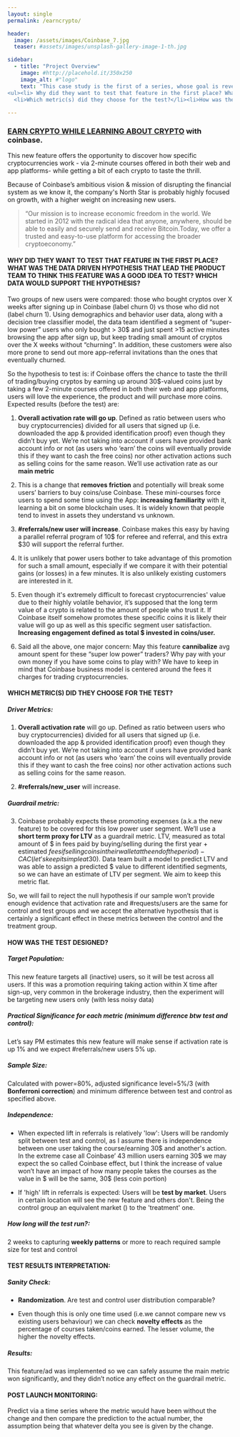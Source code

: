```yaml
---
layout: single
permalink: /earncrypto/

header:
  image: /assets/images/Coinbase_7.jpg
  teaser: #assets/images/unsplash-gallery-image-1-th.jpg

sidebar:
  - title: "Project Overview"
    image: #http://placehold.it/350x250
    image_alt: #"logo"
    text: "This case study is the first of a series, whose goal is reverse-engineering the steps that led the product data team to implement the feature. 
<ul><li> Why did they want to test that feature in the first place? What was the data-driven hypothesis behind?</li>
  <li>Which metric(s) did they choose for the test?</li><li>How was the test designed?</li></ul>"
    
---
```





### [EARN CRYPTO WHILE LEARNING ABOUT CRYPTO](https://www.coinbase.com/earn) with coinbase.
<p>This new feature offers the opportunity to discover how specific cryptocurrencies work - via 2-minute courses offered in both their web and app platforms- while getting a bit of each crypto to taste the thrill. </p>

<p>Because of Coinbase’s ambitious vision & mission of disrupting the financial system as we know it, the company's North Star is probably highly focused on growth, with a higher weight on increasing new users. 
<p>
 
<blockquote> “Our mission is to increase economic freedom in the world. We started in 2012 with the radical idea that anyone, anywhere, should be able to easily and securely send and receive Bitcoin.Today, we offer a trusted and easy-to-use platform for accessing the broader cryptoeconomy.” </blockquote>

#### WHY DID THEY WANT TO TEST THAT FEATURE IN THE FIRST PLACE? WHAT WAS THE DATA DRIVEN HYPOTHESIS THAT LEAD THE PRODUCT TEAM TO THINK THIS FEATURE WAS A GOOD IDEA TO TEST? WHICH DATA WOULD SUPPORT THE HYPOTHESIS?

Two groups of new users were compared: those who bought cryptos over X weeks after signing up in Coinbase (label churn 0) vs those who did not (label churn 1).  Using demographics and behavior user data, along with a decision tree classifier model, the data team identified a segment of “super-low power” users who only bought > 30$ and just spent >15 active minutes browsing the app after sign up, but keep trading small amount of cryptos over the X weeks without “churning”. In addition, these customers were also more prone to send out more app-referral invitations than the ones that eventually churned. 

So the hypothesis to test is: if Coinbase offers the chance to taste the thrill of trading/buying cryptos by earning up around 30$-valued coins just by taking a few 2-minute courses offered in both their web and app platforms, users will love the experience, the product and will purchase more coins. 
Expected results (before the test) are:

1. **Overall activation rate will go up**. Defined as ratio between users who buy cryptocurrencies) divided for all users that signed up (i.e. downloaded the app & provided identification proof) even though they didn’t buy yet. 
We’re not taking into account if users have provided bank account info or not (as users who ‘earn’ the coins will eventually provide this if they want to cash the free coins) nor other activation actions such as selling coins for the same reason.
We’ll use activation rate as our **main metric**

2. This is a change that **removes friction** and potentially will break some users’ barriers to buy coins/use Coinbase. These mini-courses force users to spend some time using the App: **increasing familiarity** with it, learning a bit on some blockchain uses. It is widely known that people tend to invest in assets they understand vs unknown. 

3. **#referrals/new user will increase**. Coinbase makes this easy by having a parallel referral program of 10$ for referee and referral, and this extra $30 will support the referral further.

4. It is unlikely that power users bother to take advantage of this promotion for such a small amount, especially if we compare it with their potential gains (or losses) in a few minutes. It is also unlikely existing customers are interested in it.

5. Even though it's extremely difficult to forecast cryptocurrencies' value due to their highly volatile behavior, it’s supposed that the long term value of a crypto is related to the amount of people who trust it.  If Coinbase itself somehow promotes these specific coins it is likely their value will go up as well as this specific segment user satisfaction. **Increasing engagement defined as total $ invested in coins/user.**

6. Said all the above, one major concern: May this feature **cannibalize** avg amount spent for these “super low power” traders? Why pay with your own money if you have some coins to play with? We have to keep in mind that Coinbase business model is centered around the fees it charges for trading cryptocurrencies.


#### WHICH METRIC(S) DID THEY CHOOSE FOR THE TEST?

##### Driver Metrics:

1. **Overall activation rate** will go up. Defined as ratio between users who buy cryptocurrencies) divided for all users that signed up (i.e. downloaded the app & provided identification proof) even though they didn’t buy yet. We’re not taking into account if users have provided bank account info or not (as users who ‘earn’ the coins will eventually provide this if they want to cash the free coins) nor other activation actions such as selling coins for the same reason.

2. **#referrals/new_user** will increase.

##### Guardrail metric:

3. Coinbase probably expects these promoting expenses (a.k.a the new feature) to be covered for this low power user segment. We’ll use a **short term proxy for LTV** as a guardrail metric. LTV, measured as total amount of $ in fees paid by buying/selling during the first year + estimated $fees if selling coins in their wallet at the end of the period) - CAC (let’s keep it simple at 30$). Data team built a model to predict LTV and was able to assign a predicted $ value to different identified segments, so we can have an estimate of LTV per segment. We aim to keep this metric flat.

So, we will fail to reject the null hypothesis if our sample won’t provide enough evidence that activation rate and #requests/users are the same for control and test groups and we accept the alternative hypothesis that is certainly a significant effect in these metrics between the control and the treatment group.


#### HOW WAS THE TEST DESIGNED?

##### Target Population: 

This new feature targets all (inactive) users, so it will be test across all users. If this was a promotion requiring taking action within X time after sign-up, 
very common in the brokerage industry, then the experiment will be targeting new users only (with less noisy data)

##### Practical Significance for each metric (minimum difference btw test and control): 
Let’s say PM estimates this new feature will make sense if activation rate is up 1% and we expect #referrals/new users 5% up.

##### Sample Size:  

Calculated with power=80%, adjusted significance level=5%/3 (with **Bonferroni correction**) and minimum difference between test and control as specified above.

##### Independence: 

- When expected lift in referrals is relatively 'low': Users will be randomly split between test and control, as I assume there is independence between one user taking the course/earning 30$ and another's action. In the extreme case all Coinbase’ 43 million users earning 30$ we may expect the so called Coinbase effect, but I think the increase of value won’t have an impact of how many people takes the courses as the value in $ will be the same, 30$ (less coin portion)

- If 'high' lift in referrals is expected: Users will be **test by market**. Users in certain location will see the new feature and others don't. Being the control group an equivalent market () to the 'treatment' one. 


##### How long will the test run?:  

2 weeks to capturing **weekly patterns** or more to reach required sample size for test and control

#### TEST RESULTS INTERPRETATION:

##### Sanity Check:

- **Randomization**. Are test and control user distribution comparable?

- Even though this is only one time used (i.e.we cannot compare new vs existing users behaviour) we can check **novelty effects** as the percentage of courses taken/coins earned. The lesser volume, the higher the novelty effects.

##### Results:

This feature/ad was implemented so we can safely assume the main metric won significantly, and they didn’t notice any effect on the guardrail metric.

#### POST LAUNCH MONITORING:

Predict via a time series where the metric would have been without the change and then compare the prediction to the actual number, the assumption being that whatever delta you see is given by the change.
